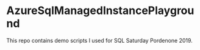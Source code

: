 # AzureSqlManagedInstancePlayground
This repo contains demo scripts I used for SQL Saturday Pordenone 2019.
